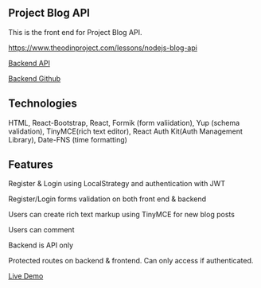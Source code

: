 ## Project Blog API

This is the front end for Project Blog API.

https://www.theodinproject.com/lessons/nodejs-blog-api

[Backend API](https://api-only-backend-blog-react.herokuapp.com/) 

[Backend Github](https://github.com/ericchi00/project-blog-api)

## Technologies

HTML, React-Bootstrap, React, Formik (form valiidation), Yup (schema validation), TinyMCE(rich text editor), React Auth Kit(Auth Management Library), Date-FNS (time formatting)


## Features

Register & Login using LocalStrategy and authentication with JWT

Register/Login forms validation on both front end & backend

Users can create rich text markup using TinyMCE for new blog posts

Users can comment

Backend is API only

Protected routes on backend & frontend. Can only access if authenticated.

[Live Demo](https://ericchi00.github.io/blog-frontend/)
